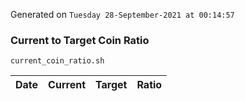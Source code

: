 Generated on `Tuesday 28-September-2021 at 00:14:57`

### Current to Target Coin Ratio
`current_coin_ratio.sh`

Date|Current|Target|Ratio
---|---|---|---
